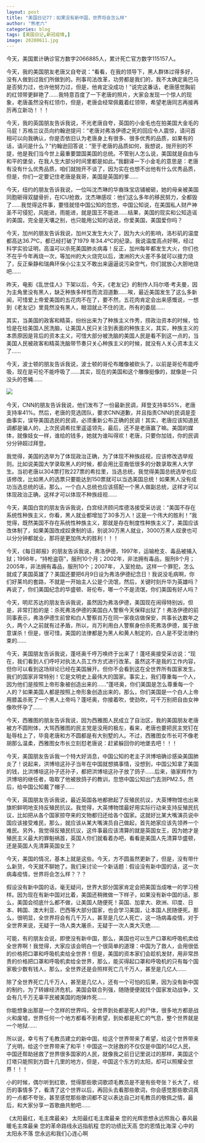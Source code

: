 ```yaml
---
layout: post
title: "美国日记77：如果没有新中国，世界将会怎么样"
author: "熊老六"
categories: blog
tags: [美国日记,新冠疫情,]
image: 20200611.jpg
---
```

​​今天，美国累计确诊官方数字2066885人，累计死亡官方数字115157人。

今天，我的美国朋友老唐又自夸说：“看看，在我的领导下，黑人群体过得多好，没有人做到过我们所做到的。刑事司法改革，功劳都是我们的，我不太确定奥巴马是否努力过，也许他努力过，但是，他肯定没成功！”说完这番话，老唐感觉胸前的红领带更鲜艳了……我特意百度了一下老唐的照片，大家会发现一个惊人的现象，老唐虽然没有红领巾，但是，老唐会经常佩戴着红领带，希望老唐同志再接再厉再立新功！！！

今天，我的英国朋友告诉我说，不光老唐自夸，英国的小金毛也在拍美国大金毛的马屁！苏格兰议员向约翰逊提问：“老唐对弗洛伊德之死的回应令人震惊，请问首相可以向我确认，你是否依旧认为老唐身上有很多、很多优秀的品质，如果有的话，请问是什么？”约翰逊回答说：“至于老唐的品质如何，我想说，抛开别的不提，他是我们当今世上最重要盟国美国的总统。不管别人怎么说，美国就是自由与和平的堡垒，在我人生大部分时间里都是如此。”我翻译一下小金毛的意思是：老唐有没有什么优秀品质，咱们就抛开不谈了，因为实在也想不出他有什么优秀品质，但是，你们一定要记住老唐是我哥，美国是英国的爹……

今天，纽约的朋友告诉我说，一位叫沈杰琳的华裔珠宝店铺被砸，她的母亲被美国同胞砸得双腿骨折，在ICU抢救，沈杰琳感叹：他们这么多年的移民努力，全都毁了……我觉得这件事，要怪就怪中国公知的忽悠，中国公知说，在美国私人财产神圣不可侵犯，风能进，雨能进，就是国王不能进……结果，美国的现实和公知造谣的美国，完全是天壤之别，也只能用公知的话说，你爱美国，美国爱你吗？

今天，加州的朋友告诉我说，加州又发生大火了，因为大火的影响，洛杉矶的温度都高达36.7ºC，都已经打破了1979 年34.4ºC的纪录。我说温度高点好啊，经过科学实验证明，高温可以杀死美国肺炎病毒！反正，加州每年都发生大火，你们也不在乎今年再烧一次，等加州的大火烧完以后，澳洲的大火差不多就可以接力烧了，反正柴静和瑞典环保小公主又不敢出来逼逼说污染空气，你们就放心大胆地烧吧……

昨天，电影《乱世佳人》下架以后，今天，《老友记》的制作人玛尔塔·考夫曼，因为主角里没有黑人，缺乏种族多样性而流泪道歉……唉，最近美国发生了这么多新闻，可惜爱上帝爱美国的五花肉不在了，要不然，五花肉肯定会出来感慨说，一想到《老友记》里竟然没有黑人，眼泪就止不住的流，所有的委屈……

其实，当美国的政客和精英，纷纷出来为了种族主义作秀，捞政治资本的时候，恰恰是在给美国人民洗脑，让美国人民只关注到表面的种族主义，其实，种族主义的本质原因是背后的资本主义，可惜大部分被洗脑的美国人民是看不到这一点的，当美国人民被政客和精英洗脑带节奏只关心种族主义的时候，就没有人关心资本主义了……

今天，波士顿的朋友告诉我说，波士顿的哥伦布雕像被砍头了，以前是哥伦布能呼吸，现在是可伦不能呼吸了……其实，现在的美国和这个雕像挺像的，就像是一只没头的苍蝇……

![]({{site.url}}/assets/img/eacedf04ly1gfoqedjbrej20j60drn78.jpg)  

今天，CNN的朋友告诉我说，他们发布了一份最新民调，拜登支持率55%，老唐支持率41%。然后，老唐的竞选团队，要求CNN道歉，并且指责CNN的民调是歪曲事实，误导美国选民的民调，必须重新公布正确的民调！其实，老唐应该知道民调都是骗人的，上次民调希拉里遥遥领先，最后，还不是老唐赢了嘛。美国的媒体，就像妓女一样，谁给的钱多，她就为谁叫得欢！老唐，只要你加钱，你的民调分分钟超过拜登。

我觉得，美国的选举为了体现政治正确，为了体现不种族歧视，应该修改选举规则。比如说美国大学录取黑人的时候，都会用比亚裔低很多的分数录取黑人大学生。当初老唐以304票打败227票的希拉里，当选总统，我觉得美国总统选举也应该修改，比如黑人的选票只要能达到150票就可以当选美国总统！如果黑人没有成功当选总统的话，那么，一个白人总统也应该搭配一个黑人做副总统，这样才可以体现政治正确，这样才可以体现不种族歧视……

今天，美国白宫的朋友告诉我说，白宫经济顾问库德洛接受采访说：“美国不存在系统性种族主义，你看，黑人就业都增加了30多万人！这是一个伟大的胜利！”我觉得，既然美国不存在系统性种族主义，那就是存在制度性种族主义了，美国应该改体制了，如果美国改成奴隶制的话，别说30万黑人就业，3000万黑人奴隶也可以分分钟都就业，那将是更加伟大的胜利！！！

今天，《每日邮报》的朋友告诉我说，弗洛伊德，1997年，运输枪支、毒品被捕入狱；1998年，“持枪盗窃”，服刑10个月；2002年，非法拥有毒品，服刑8个月；2005年，非法拥有毒品，服刑10个；2007年， 入室抢劫。这样一个罪犯，怎么就成了美国英雄了？美国还要把6月9日设为弗洛伊德纪念日！我说没毛病啊，你们好莱坞的套路，不就是一开始主人公是个流氓，然后，关键时刻升华为英雄吗？再说了，你们美国纪念的华盛顿、哥伦布，哪一个不是流氓，你们美国有好人吗？

今天，明尼苏达的朋友告诉我说，虽然因为弗洛伊德，美国现在闹得特别凶，但是，非常打脸的是：杀死弗洛伊德的美国白人警察今天保释出狱了！弗洛伊德的前同事表示，弗洛伊德生前曾和白人警察肖万在同一家夜店做保安，共事长达数年之久，两个人之前就有过矛盾，所以，肖万利用白人警察身份杀死弗洛伊德，属于故意谋杀！但是，很可惜，美国的法律都是为黑人和黄人制定的，白人是不受法律约束的……

今天，美国朋友告诉我说，蓬呸奥千呼万唤终于出来了！蓬呸奥接受采访说：“现在，我们看到人们呼吁对执法人员工作方式进行改革。虽然这不是我的工作内容，但你可以看到这场辩论已经在美国展开。但你不会看到这在全世界所有国家发生。我们的国家非常特别！它是文明史上最伟大的国家。事实上，我们尊重每一个人，因为他们是按照上帝形象被创造出来的……”蓬呸奥，你们美国是怎么尊重每一个人的？如果美国人都是按照上帝形象创造出来的，那么，你们美国是一个白人上帝用膝盖杀死了一个黑人上帝吗？蓬呸奥，你接着吹，使劲吹，可千万别把自由女神像吹怀孕了……

今天，西雅图的朋友告诉我说，因为西雅图人民成立了自治区，我的美国朋友老唐被方不圆附体，大骂西雅图的民主党是没用的极左，看来，老唐也要把民主党钉在耻辱柱上了，毕竟老唐和方不圆都是有大别墅的人。不过，西雅图女市长可不像老胡那么温柔，西雅图女市长立刻怼老唐说：赶紧躲回你的地堡去吧！！！

今天，美国朋友告诉我一个特大好消息，中国公知的老主子洪博培确诊感染美国肺炎了！说起来，洪博培这孙子当年在中国就想搞事情，没想到，中国公知拿了美国的钱，比洪博培这孙子还孙子，都把洪博培这孙子放了鸽子……后来，骆家辉作为洪博培的继任者，吸取了他被放鸽子的教训，忽悠中国公知出门去测PM2.5，然后，给中国公知戴了帽子……

今天，英国朋友告诉我说，最近英国各地都掀起了反殖民抗议，大英博物馆也出来旗帜鲜明地支持反殖民抗议。我觉得，大英博物馆最好用实际行动来支持反殖民抗议，比如把从各个国家掠夺来的文物都归还给各个国家。这就好比某大嘴演员说中国应该接受难民，那么，就应该从某大嘴演员自己做起，首先她家应该先领养一个难民。另外，我觉得反殖民抗议，这件事最应该清算的就是英国女王，因为她才是殖民主义最大的罪魁祸首，英国人你们就看着办吧，看看是美国人先清算华盛顿，还是英国人先清算英国女王？

今天，美国的情况，基本上就是这些。今天，方不圆虽然更新了，但是，没有带什么新货，今天就不聊她了。我们来讨论一个新话题：假设没有新中国的话，这一次病毒疫情，世界将会怎么样？？？

假设没有新中国的话，毫无疑问，世界大部分国家肯定会把美国当成唯一的学习榜样。因为现在有新中国对比着，美国还稍微做一下样子，如果没有新中国的话，那么，美国会彻底什么都不做，让美国人随便死！英国、加拿大、欧洲、印度、日本、韩国、澳大利亚、巴西等大部分国家，也会学习美国，让本国人民随便死。那么，很明显，全世界将会有几千万人，甚至是几亿人死亡，这一场病毒疫情，对于全世界来说，无疑于一场人类大屠杀，无疑于一次人类大灭绝……

可能，有的朋友会说，即使没有新中国，那么，美国也可以生产口罩和呼吸机卖给全世界啊！我觉得，大家应该会明白一个很简单的道理：中国为了救人，会用很低的价格把口罩和呼吸机卖给全世界！但是，美国的资本家们会趁机发财，用非常昂贵的价格把口罩和呼吸机卖给全世界，那么，能买得起口罩和呼吸机的只有每个国家极少数有钱人，那么，全世界还是会照样死亡几千万人，甚至是几亿人……

除了全世界死亡几千万人，甚至是几亿人，还有一个可怕的后果，因为没有新中国的制约，为了转嫁经济危机，美国会联合列强，随随便便就找个国家发动战争，又会有几千万无辜平民被美国的炮弹炸死……

你能想象出那是一个怎样的世界吗，全世界到处都是死人的尸体，很多地方都是战火和废墟，世界任何一个地方都看不到希望，到处都是死亡的气息，整个世界就是一个地狱……

所以说，幸亏有了毛教员建立的新中国，给这个世界带来了希望，给这个世界带来了光明，给这个世界带来了和平！中国这一次拯救的不仅仅是中国的14亿人民，中国还帮助拯救了世界很多国家的人民，就像我之前日记里说过的那样，美国这个灯塔只能照到方圆十几里的地方，但是，中国这个东方的太阳，却可以照耀全世界！！！

小的时候，偶尔听到红歌，觉得那些歌词歌颂毛教员是不是有些夸张？长大了，经历的事情多了，看清了这个世界以后，再回头去看那些歌词，你会感觉那些歌词真的一点都不夸张，甚至感觉那些歌词都不足以表达自己对毛教员的敬佩之情，最后，和大家分享一首歌曲共勉吧……

《太阳最红，毛主席最亲》
太阳最红毛主席最亲
您的光辉思想永远照我心
春风最暖毛主席最亲
您的革命路线永远指航程
您的功绩比天高
您的恩情比海深
心中的太阳永不落
您永远和我们心连心啊​​​​